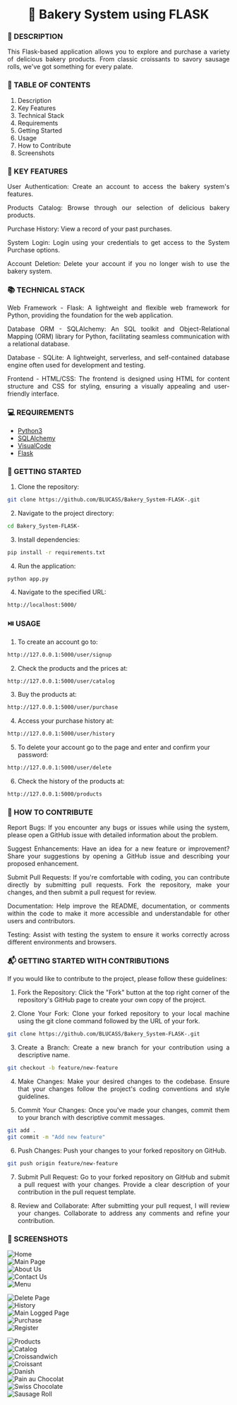 <h1 align="center">🥐 Bakery System using FLASK</h1>

### 📝 DESCRIPTION

<p align="justify">This Flask-based application allows you to explore and 
purchase a variety of delicious bakery products. From classic croissants to 
savory sausage rolls, we've got something for every palate.</p>

### 📎 TABLE OF CONTENTS
1. Description
2. Key Features
3. Technical Stack
4. Requirements
5. Getting Started
6. Usage
7. How to Contribute
8. Screenshots

### 🔑 KEY FEATURES
<p align="justify"> User Authentication: Create an account to access the bakery 
system's features.</p>
<p align="justify"> Products Catalog: Browse through our selection of delicious 
bakery products.</p>
<p align="justify"> Purchase History: View a record of your past purchases.</p>
<p align="justify"> System Login: Login using your credentials to get access to 
the System Purchase options.</p>
<p align="justify"> Account Deletion: Delete your account if you no longer wish 
to use the bakery system.</p>


### 📚 TECHNICAL STACK
<p align="justify"> Web Framework - Flask: A lightweight and flexible web framework 
for Python, providing the foundation for the web application.</p>
<p align="justify">Database ORM - SQLAlchemy: An SQL toolkit and Object-Relational 
Mapping (ORM) library for Python, facilitating seamless communication with a 
relational database.</p>
<p align="justify">Database - SQLite: A lightweight, serverless, and self-contained 
database engine often used for development and testing.</p>
<p align="justify"> Frontend - HTML/CSS: The frontend is designed using HTML for
 content structure and CSS for styling, ensuring a visually appealing and 
 user-friendly interface.</p>

### 💻 REQUIREMENTS
- [Python3](https://docs.python.org/3/)
- [SQLAlchemy](https://www.sqlalchemy.org/library.html)
- [VisualCode](https://code.visualstudio.com/docs)
- [Flask](https://flask.palletsprojects.com/en/3.0.x/)

### 🚀 GETTING STARTED
1. Clone the repository:
``` bash
git clone https://github.com/BLUCASS/Bakery_System-FLASK-.git
```
2. Navigate to the project directory: 
``` bash
cd Bakery_System-FLASK-
```
3. Install dependencies:
``` bash
pip install -r requirements.txt
```
4. Run the application:
``` bash
python app.py
```
4. Navigate to the specified URL:
```bash
http://localhost:5000/
```

### ⏯️ USAGE
1. To create an account go to:
``` bash
http://127.0.0.1:5000/user/signup
```
2. Check the products and the prices at:
``` bash
http://127.0.0.1:5000/user/catalog
```
3. Buy the products at:
``` bash
http://127.0.0.1:5000/user/purchase
```
4. Access your purchase history at:
``` bash
http://127.0.0.1:5000/user/history
```
5. To delete your account go to the page and enter and confirm your password:
``` bash
http://127.0.0.1:5000/user/delete
```
6. Check the history of the products at:
``` bash
http://127.0.0.1:5000/products
```

### 📧 HOW TO CONTRIBUTE
<p align="justify">Report Bugs: If you encounter any bugs or issues while using the system, please open a GitHub issue with detailed information about the problem.</p>

<p align="justify">Suggest Enhancements: Have an idea for a new feature or improvement? Share your suggestions by opening a GitHub issue and describing your proposed enhancement.</p>

<p align="justify">Submit Pull Requests: If you're comfortable with coding, you can contribute directly by submitting pull requests. Fork the repository, make your changes, and then submit a pull request for review.</p>

<p align="justify">Documentation: Help improve the README, documentation, or comments within the code to make it more accessible and understandable for other users and contributors.</p>

<p align="justify">Testing: Assist with testing the system to ensure it works correctly across different environments and browsers.</p>

### 📬 GETTING STARTED WITH CONTRIBUTIONS
<p align="justify"> If you would like to contribute to the project, please follow these guidelines:</p>

1. <p align="justify"> Fork the Repository: Click the "Fork" button at the top right corner of the repository's GitHub page to create your own copy of the project.</p>
2. <p align="justify"> Clone Your Fork: Clone your forked repository to your local machine using the git clone command followed by the URL of your fork.</p>
``` bash
git clone https://github.com/BLUCASS/Bakery_System-FLASK-.git
```
3. <p align="justify"> Create a Branch: Create a new branch for your contribution using a descriptive name.</p>
``` bash
git checkout -b feature/new-feature
```
4. <p align="justify"> Make Changes: Make your desired changes to the codebase. Ensure that your changes follow the project's coding conventions and style guidelines.</p>
5. <p align="justify"> Commit Your Changes: Once you've made your changes, commit them to your branch with descriptive commit messages.</p>
``` bash
git add .
git commit -m "Add new feature"
```
6. <p align="justify"> Push Changes: Push your changes to your forked repository on GitHub.</p>
``` bash
git push origin feature/new-feature
```
7. <p align="justify"> Submit Pull Request: Go to your forked repository on GitHub and submit a pull request with your changes. Provide a clear description of your contribution in the pull request template.</p>
8. <p align="justify"> Review and Collaborate: After submitting your pull request, I will review your changes. Collaborate to address any comments and refine your contribution.</p>


### 📸 SCREENSHOTS
<img alt="Home" src="/images/home.png"></br>
<img alt="Main Page" src="/images/main_page.png"></br>
<img alt="About Us" src="/images/about.png"></br>
<img alt="Contact Us" src="/images/contact.png"></br>
<img alt="Menu" src="/images/menu.png"></br>



<img alt="Delete Page" src="/images/delete.png"></br>
<img alt="History" src="/images/history.png"></br>
<img alt="Main Logged Page" src="/images/main_logged.png"></br>
<img alt="Purchase" src="/images/purchase.png"></br>
<img alt="Register" src="/images/register.png"></br>


<img alt="Products" src="/images/products_1.png"></br>
<img alt="Catalog" src="/images"></br>
<img alt="Croissandwich" src="/images/croissandwich.png"></br>
<img alt="Croissant" src="/images/croissant.png"></br>
<img alt="Danish" src="/images/danish.png"></br>
<img alt="Pain au Chocolat" src="/images/pain_au_choc.png"></br>
<img alt="Swiss Chocolate" src="/images/swiss.png"></br>
<img alt="Sausage Roll" src="/images/sausage.png"></br>
